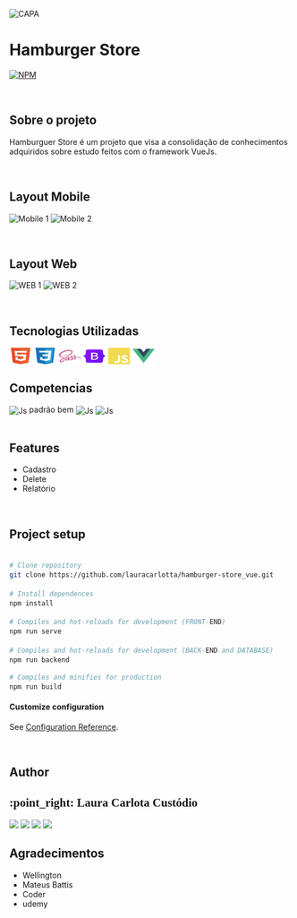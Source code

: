![CAPA](http://link.com)

# Hamburger Store
[![NPM](https://img.shields.io/github/license/lauracarlotta/hamburger-store_vue)](https://github.com/lauracarlotta/hamburger-store_vue/blob/main/LICENSE)

<br/>

## Sobre o projeto

Hamburguer Store é um projeto que visa a consolidação de conhecimentos adquiridos sobre estudo feitos com o framework VueJs.

<br/>

## Layout Mobile
![Mobile 1](http://link.com/assets) ![Mobile 2](http://link.com)

<br/>

## Layout Web
![WEB 1](http://link.com) ![WEB 2](http://link.com)

<br/>

## Tecnologias Utilizadas
<div style="display: inline-block;">
  <img align="center" alt="HTML" height="30" width="40" src="https://raw.githubusercontent.com/devicons/devicon/master/icons/html5/html5-original.svg"> 
  <img align="center" alt="CSS" height="30" width="40" src="https://raw.githubusercontent.com/devicons/devicon/master/icons/css3/css3-original.svg">
  <img align="center" alt="SASS" height="30" width="40" src="https://raw.githubusercontent.com/devicons/devicon/master/icons/sass/sass-original.svg"> 
  <img align="center" alt="Bootstrap" height="30" width="40" src="https://raw.githubusercontent.com/devicons/devicon/master/icons/bootstrap/bootstrap-original.svg">
  <img align="center" alt="Js" height="30" width="40" src="https://raw.githubusercontent.com/devicons/devicon/master/icons/javascript/javascript-plain.svg">
  <img align="center" alt="Vue" height="30" width="40" src="https://raw.githubusercontent.com/devicons/devicon/master/icons/vuejs/vuejs-original.svg">
</div>

<br/>

## Competencias
<div>
	<img align="center" alt="Js" height="30" width="90" src="https://img.shields.io/badge/Ubuntu-E95420?style=for-the-badge&logo=ubuntu&logoColor=white">
	padrão bem
	<img align="center" alt="Js" height="30" width="90" src="https://img.shields.io/badge/eslint-3A33D1?style=for-the-badge&logo=eslint&logoColor=white"> 
	<img align="center" alt="Js" height="30" width="90" src="https://img.shields.io/badge/prettier-1A2C34?style=for-the-badge&logo=prettier&logoColor=F7BA3E">
</div>

<br/>

## Features
 - Cadastro
 - Delete
 - Relatório

<br/>

## Project setup

```bash

# Clone repository
git clone https://github.com/lauracarlotta/hamburger-store_vue.git

# Install dependences
npm install

# Compiles and hot-reloads for development (FRONT-END)
npm run serve

# Compiles and hot-reloads for development (BACK-END and DATABASE)
npm run backend
```

```bash
# Compiles and minifies for production
npm run build
```

#### Customize configuration

See [Configuration Reference](https://cli.vuejs.org/config/).

<br/>

## Author
<div style="font-family: 'Great Vibes'"> <h2> :point_right: Laura Carlota Custódio </h2> </div>
  <a href="https://www.instagram.com/carlotta.front" target="_blank"><img src="https://img.shields.io/badge/-Instagram-%23E4405F?style=for-the-badge&logo=instagram&logoColor=white"></a>
  <a href="https://medium.com/@laura.carlotta" target="_blank"><img src="https://img.shields.io/badge/Medium-12100E?style=for-the-badge&logo=medium&logoColor=white"></a>
  <a href="https://www.linkedin.com/in/lauracarlotta" target="_blank"><img src="https://img.shields.io/badge/-LinkedIn-%230077B5?style=for-the-badge&logo=linkedin&logoColor=white"></a>
  <a href="mailto:carlotta.custodio@gmail.com" target="_blank"><img src="https://img.shields.io/badge/Gmail-D14836?style=for-the-badge&logo=gmail&logoColor=white"></a>
  
<br/>

## Agradecimentos
 - Wellington
 - Mateus Battis
 - Coder
 - udemy

<br/>

